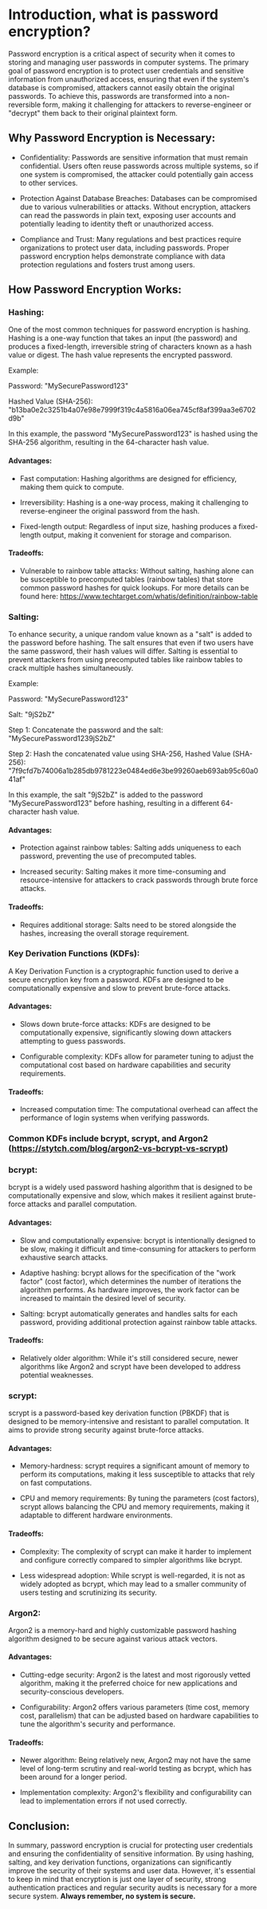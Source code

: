 # Introduction, what is password encryption?
Password encryption is a critical aspect of security when it comes to storing and managing user passwords in computer systems. The primary goal of password encryption is to protect user credentials and sensitive information from unauthorized access, ensuring that even if the system's database is compromised, attackers cannot easily obtain the original passwords. To achieve this, passwords are transformed into a non-reversible form, making it challenging for attackers to reverse-engineer or "decrypt" them back to their original plaintext form.

## Why Password Encryption is Necessary:
- Confidentiality: Passwords are sensitive information that must remain confidential. Users often reuse passwords across multiple systems, so if one system is compromised, the attacker could potentially gain access to other services.

- Protection Against Database Breaches: Databases can be compromised due to various vulnerabilities or attacks. Without encryption, attackers can read the passwords in plain text, exposing user accounts and potentially leading to identity theft or unauthorized access.

- Compliance and Trust: Many regulations and best practices require organizations to protect user data, including passwords. Proper password encryption helps demonstrate compliance with data protection regulations and fosters trust among users.

## How Password Encryption Works:

### Hashing: 

One of the most common techniques for password encryption is hashing. Hashing is a one-way function that takes an input (the password) and produces a fixed-length, irreversible string of characters known as a hash value or digest. The hash value represents the encrypted password.

Example:

Password: "MySecurePassword123"

Hashed Value (SHA-256): "b13ba0e2c3251b4a07e98e7999f319c4a5816a06ea745cf8af399aa3e6702d9b"

In this example, the password "MySecurePassword123" is hashed using the SHA-256 algorithm, resulting in the 64-character hash value.

#### Advantages: 

- Fast computation: Hashing algorithms are designed for efficiency, making them quick to compute.

- Irreversibility: Hashing is a one-way process, making it challenging to reverse-engineer the original password from the hash.

- Fixed-length output: Regardless of input size, hashing produces a fixed-length output, making it convenient for storage and comparison.
    
#### Tradeoffs:

- Vulnerable to rainbow table attacks: Without salting, hashing alone can be susceptible to precomputed tables (rainbow tables) that store common password hashes for quick lookups. For more details can be found here: https://www.techtarget.com/whatis/definition/rainbow-table

### Salting:

To enhance security, a unique random value known as a "salt" is added to the password before hashing. The salt ensures that even if two users have the same password, their hash values will differ. Salting is essential to prevent attackers from using precomputed tables like rainbow tables to crack multiple hashes simultaneously.

Example:

Password: "MySecurePassword123"

Salt: "9jS2bZ"

Step 1: Concatenate the password and the salt: "MySecurePassword1239jS2bZ"

Step 2: Hash the concatenated value using SHA-256, Hashed Value (SHA-256): "7f9cfd7b74006a1b285db9781223e0484ed6e3be99260aeb693ab95c60a041af"

In this example, the salt "9jS2bZ" is added to the password "MySecurePassword123" before hashing, resulting in a different 64-character hash value.

#### Advantages:

- Protection against rainbow tables: Salting adds uniqueness to each password, preventing the use of precomputed tables.

- Increased security: Salting makes it more time-consuming and resource-intensive for attackers to crack passwords through brute force attacks.
    
#### Tradeoffs:

- Requires additional storage: Salts need to be stored alongside the hashes, increasing the overall storage requirement.

### Key Derivation Functions (KDFs):

A Key Derivation Function is a cryptographic function used to derive a secure encryption key from a password. KDFs are designed to be computationally expensive and slow to prevent brute-force attacks.

#### Advantages:

- Slows down brute-force attacks: KDFs are designed to be computationally expensive, significantly slowing down attackers attempting to guess passwords.

- Configurable complexity: KDFs allow for parameter tuning to adjust the computational cost based on hardware capabilities and security requirements.

#### Tradeoffs:

- Increased computation time: The computational overhead can affect the performance of login systems when verifying passwords.

### Common KDFs include bcrypt, scrypt, and Argon2 (https://stytch.com/blog/argon2-vs-bcrypt-vs-scrypt)

### bcrypt:

bcrypt is a widely used password hashing algorithm that is designed to be computationally expensive and slow, which makes it resilient against brute-force attacks and parallel computation.

#### Advantages:

- Slow and computationally expensive: bcrypt is intentionally designed to be slow, making it difficult and time-consuming for attackers to perform exhaustive search attacks.

- Adaptive hashing: bcrypt allows for the specification of the "work factor" (cost factor), which determines the number of iterations the algorithm performs. As hardware improves, the work factor can be increased to maintain the desired level of security.

- Salting: bcrypt automatically generates and handles salts for each password, providing additional protection against rainbow table attacks.

#### Tradeoffs:

- Relatively older algorithm: While it's still considered secure, newer algorithms like Argon2 and scrypt have been developed to address potential weaknesses.

### scrypt:

scrypt is a password-based key derivation function (PBKDF) that is designed to be memory-intensive and resistant to parallel computation. It aims to provide strong security against brute-force attacks.

#### Advantages:

- Memory-hardness: scrypt requires a significant amount of memory to perform its computations, making it less susceptible to attacks that rely on fast computations.
    
- CPU and memory requirements: By tuning the parameters (cost factors), scrypt allows balancing the CPU and memory requirements, making it adaptable to different hardware environments.

#### Tradeoffs:

- Complexity: The complexity of scrypt can make it harder to implement and configure correctly compared to simpler algorithms like bcrypt.

- Less widespread adoption: While scrypt is well-regarded, it is not as widely adopted as bcrypt, which may lead to a smaller community of users testing and scrutinizing its security.

### Argon2:

Argon2 is a memory-hard and highly customizable password hashing algorithm designed to be secure against various attack vectors.

#### Advantages:

- Cutting-edge security: Argon2 is the latest and most rigorously vetted algorithm, making it the preferred choice for new applications and security-conscious developers.
    
- Configurability: Argon2 offers various parameters (time cost, memory cost, parallelism) that can be adjusted based on hardware capabilities to tune the algorithm's security and performance.

#### Tradeoffs:

- Newer algorithm: Being relatively new, Argon2 may not have the same level of long-term scrutiny and real-world testing as bcrypt, which has been around for a longer period.
    
- Implementation complexity: Argon2's flexibility and configurability can lead to implementation errors if not used correctly.

## Conclusion:

In summary, password encryption is crucial for protecting user credentials and ensuring the confidentiality of sensitive information. By using hashing, salting, and key derivation functions, organizations can significantly improve the security of their systems and user data. However, it's essential to keep in mind that encryption is just one layer of security, strong authentication practices and regular security audits is necessary for a more secure system. **Always remember, no system is secure.**